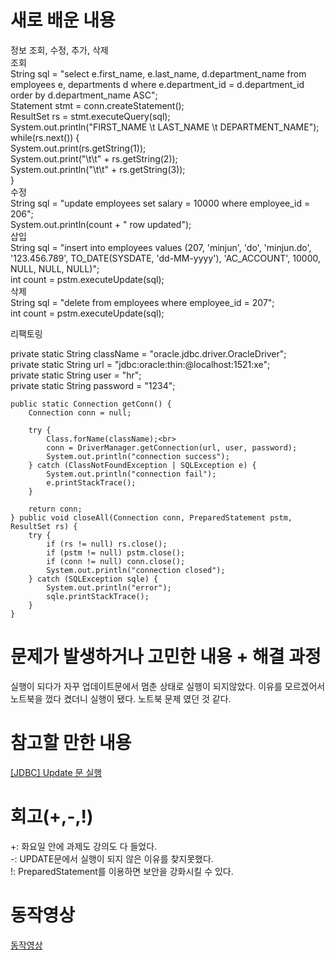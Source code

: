 <html>
<h1>새로 배운 내용</h1>
<p>
정보 조회, 수정, 추가, 삭제 <br>
조회 <br>
String sql = "select e.first_name, e.last_name, d.department_name from employees e, departments d where e.department_id = d.department_id order by d.department_name ASC";<br>
Statement stmt = conn.createStatement();<br>
			ResultSet rs = stmt.executeQuery(sql);<br>
			System.out.println("FIRST_NAME \t LAST_NAME \t DEPARTMENT_NAME");<br>
			while(rs.next()) {<br>
				System.out.print(rs.getString(1));<br>
				System.out.print("\t\t" + rs.getString(2));<br>
				System.out.println("\t\t" + rs.getString(3));<br>
			}<br>
  수정 <br>
  String sql = "update employees set salary = 10000 where employee_id = 206";<br>
  System.out.println(count + " row updated");<br>
  삽입 <br>
  String sql = "insert into employees values (207, 'minjun', 'do', 'minjun.do', '123.456.789', TO_DATE(SYSDATE, 'dd-MM-yyyy'), 'AC_ACCOUNT', 10000, NULL, NULL, NULL)";		<br>
  int count = pstm.executeUpdate(sql);<br>
  삭제 <br>
  String sql = "delete from employees where employee_id = 207";		<br>
  int count = pstm.executeUpdate(sql);<br>


  
</p>


<p>리팩토링

  private static String className = "oracle.jdbc.driver.OracleDriver";<br>
	private static String url = "jdbc:oracle:thin:@localhost:1521:xe";<br>
	private static String user = "hr";<br>
	private static String password = "1234";<br>
	
	public static Connection getConn() {
		Connection conn = null;
		
		try {
			Class.forName(className);<br>
			conn = DriverManager.getConnection(url, user, password);
			System.out.println("connection success");
		} catch (ClassNotFoundException | SQLException e) {
			System.out.println("connection fail");
			e.printStackTrace();
		}
		
		return conn;
	} public void closeAll(Connection conn, PreparedStatement pstm, ResultSet rs) {
		try {
			if (rs != null) rs.close();
			if (pstm != null) pstm.close();
			if (conn != null) conn.close();
			System.out.println("connection closed");
		} catch (SQLException sqle) {
			System.out.println("error");
			sqle.printStackTrace();
		}
	}
</p>
<h1>문제가 발생하거나 고민한 내용 + 해결 과정 </h1>
<p>실행이 되다가 자꾸 업데이트문에서 멈춘 상태로 실행이 되지않았다. 이유를 모르겠어서 노트북을 껐다 켰더니 실행이 됐다. 노트북 문제 였던 것 같다.</p>
<h1>참고할 만한 내용</h1>
<p><a href = "https://allg.tistory.com/23">[JDBC] Update 문 실행</a></p>
<h1>회고(+,-,!)</h1>
<p>
+: 화요일 안에 과제도 강의도 다 들었다.<br>
-: UPDATE문에서 실행이 되지 않은 이유를 찾지못했다.<br>
!: PreparedStatement를 이용하면 보안을 강화시킬 수 있다.</p>
<h1>동작영상</h1>
<a href = "https://youtu.be/DawBA4MKXQM">동작영상</a>

</html>
